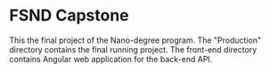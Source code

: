 # FSND Capstone

This the final project of the Nano-degree program. The "Production" directory contains the final running project. The front-end directory contains Angular web application for the back-end API.
